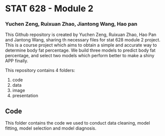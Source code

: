 # STAT 628 - Module 2

### Yuchen Zeng, Ruixuan Zhao, Jiantong Wang, Hao pan

This Github repository is created by Yuchen Zeng, Ruixuan Zhao, Hao Pan and Jantong Wang, sharing th necessary files for stat 628 module 2 project. 
This is a course project which aims to obtain a simple and accurate way to determine body fat percentage. We build three models to predict body fat percentage, and select two models 
which perform better to make a shiny APP finally.

This repository contains 4 folders:
1. code
2. data
3. image
4. presentation

## Code

This folder contains the code we used to conduct data cleaning, model fitting, model selection and model diagnosis.

##

